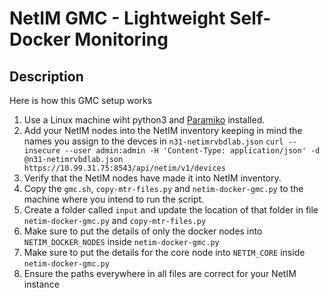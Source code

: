 # NetIM GMC - Lightweight Self-Docker Monitoring

## Description

Here is how this GMC setup works
1. Use a Linux machine wiht python3 and [Paramiko](http://www.paramiko.org/) installed.
1. Add your NetIM nodes into the NetIM inventory keeping in mind the names you assign to the devces in ```n31-netimrvbdlab.json```
```curl --insecure --user admin:admin -H 'Content-Type: application/json' -d @n31-netimrvbdlab.json https://10.99.31.75:8543/api/netim/v1/devices```
1. Verify that the NetIM nodes have made it into NetIM inventory.
1. Copy the ```gmc.sh```, ```copy-mtr-files.py``` and ```netim-docker-gmc.py``` to the machine where you intend to run the script.
1. Create a folder called ```input``` and update the location of that folder in file ```netim-docker-gmc.py``` and ```copy-mtr-files.py```
1. Make sure to put the details of only the docker nodes into ```NETIM_DOCKER_NODES``` inside ```netim-docker-gmc.py```
1. Make sure to put the details for the core node into ```NETIM_CORE``` inside ```netim-docker-gmc.py```
1. Ensure the paths everywhere in all files are correct for your NetIM instance
